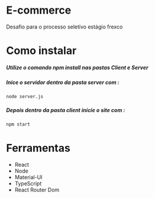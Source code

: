 # E-commerce
Desafio para o processo seletivo estágio frexco

<h1>Como instalar</h1>

<h5>Utilize o comando npm install nas pastas Client e Server</h5>

<h5>Inice o servidor dentro da pasta server com :</h5>

```sh
node server.js
```
<h5>Depois dentro da pasta client inicie o site com :</h5>

```sh
npm start
```

<h1>Ferramentas</h1>

<ul>
  <li>React</li>
  <li>Node</li>
  <li>Material-UI</li>
  <li>TypeScript</li>
  <li>React Router Dom</li>
</ul>
